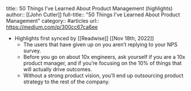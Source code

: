 title:: 50 Things I’ve Learned About Product Management (highlights)
author:: [[John Cutler]]
full-title:: "50 Things I’ve Learned About Product Management"
category:: #articles
url:: https://medium.com/p/300cc67ca6ee

- Highlights first synced by [[Readwise]] [[Nov 18th, 2022]]
	- The users that have given up on you aren’t replying to your NPS survey.
	- Before you go on about 10x engineers, ask yourself if you are a 10x product manager, and if you’re focusing on the 10% of things that will actually drive outcomes.
	- Without a strong product vision, you’ll end up outsourcing product strategy to the rest of the company.
